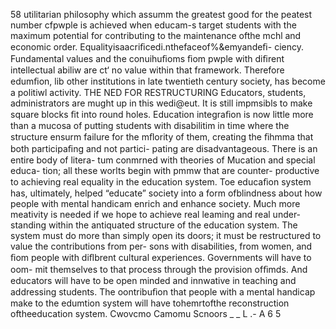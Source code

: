 58
utilitarian philosophy which assumm the greatest good for the
peatest number cfpwple is achieved when educam-s target
students with the maximum potential for contributing to the
maintenance ofthe mchl and economic order.
Equalityisaacriﬁcedi.nthefaceof%&emyandeﬁ-
ciency. Fundamental values and the conuihuﬁoms ﬁom pwple
with diﬁrent intellectual abiliw are ct‘ no value within that
framework. Therefore edumﬁon, lib other institutions in late
twentieth century society, has become a politiwl activity.
THE NED FOR RESTRUCTURING
Educators, students, administrators are mught up in this
wedi@eut. It is still impmsibls to make square blocks ﬁt
into round holes. Education integraﬁon is now little more than
a mucosa of putting students with disabilitim in time
where the structure ensurm failure for the mﬂority of them,
creating the ﬁhmma that both participaﬁng and not partici-
pating are disadvantageous. There is an entire body of litera-
tum conmrned with theories of Mucation and special educa-
tion; all these worlts begin with pmmw that are counter-
productive to achieving real equality in the education system.
Toe educaﬁon system has, ultimately, helped “educate”
society into a form ofblindness about how people with mental
handicam enrich and enhance society. Much more meativity
is needed if we hope to achieve real leaming and real under-
standing within the antiquated structure of the education
system. The system must do more than simply open its doors;
it must be restructured to value the contributions from per-
sons with disabilities, from women, and ﬁom people with
diﬂbrent cultural experiences. Governments will have to oom-
mit themselves to that process through the provision ofﬁmds.
And educators will have to be open minded and innwative in
teaching and addressing students. The oontribuﬁon that
people with a mental handicap make to the edumtion system will
have tohemrtofthe reconstruction oftheeducation system.
Cwovcmo Camomu Scnoors  _ _  L .- A
6 5

